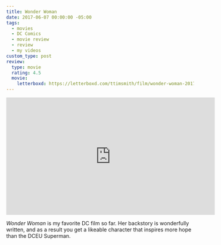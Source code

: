 ```yaml
---
title: Wonder Woman
date: 2017-06-07 00:00:00 -05:00
tags:
  - movies
  - DC Comics
  - movie review
  - review
  - my videos
custom_type: post
review:
  type: movie
  rating: 4.5
  movie:
    letterboxd: https://letterboxd.com/ttimsmith/film/wonder-woman-2017/
---
```


<div class="iframe-container">
<iframe width="560" height="315" src="https://www.youtube-nocookie.com/embed/bnoh3F5cl8w?rel=0" frameborder="0" gesture="media" allow="encrypted-media" allowfullscreen></iframe>
</div>

_Wonder Woman_ is my favorite DC film so far. Her backstory is wonderfully written, and as a result you get a likeable character that inspires more hope than the DCEU Superman.
